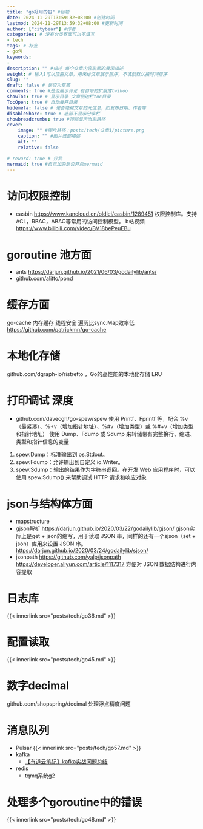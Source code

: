 ```yaml
---
title: "go好用的包" #标题
date: 2024-11-29T13:59:32+08:00 #创建时间
lastmod: 2024-11-29T13:59:32+08:00 #更新时间
author: ["citybear"] #作者
categories: # 没有分类界面可以不填写
- tech
tags: # 标签
- go包
keywords: 
- 
description: "" #描述 每个文章内容前面的展示描述
weight: # 输入1可以顶置文章，用来给文章展示排序，不填就默认按时间排序
slug: ""
draft: false # 是否为草稿
comments: true #是否展示评论 有自带的扩展成twikoo
showToc: true # 显示目录 文章侧边栏toc目录
TocOpen: true # 自动展开目录
hidemeta: false # 是否隐藏文章的元信息，如发布日期、作者等
disableShare: true # 底部不显示分享栏
showbreadcrumbs: true #顶部显示当前路径
cover:
    image: "" #图片路径：posts/tech/文章1/picture.png
    caption: "" #图片底部描述
    alt: ""
    relative: false

# reward: true # 打赏
mermaid: true #自己加的是否开启mermaid
---
```


# 访问权限控制
- casbin https://www.kancloud.cn/oldlei/casbin/1289451
权限控制库。支持ACL，RBAC，ABAC等常用的访问控制模型。
b站视频 https://www.bilibili.com/video/BV18bePeuEBu

# goroutine 池方面
- ants https://darjun.github.io/2021/06/03/godailylib/ants/ 
- github.com/alitto/pond 

# 缓存方面
go-cache 内存缓存 线程安全 遍历比sync.Map效率低  https://github.com/patrickmn/go-cache  

# 本地化存储
github.com/dgraph-io/ristretto ，Go的高性能的本地化存储 LRU

# 打印调试 深度
- github.com/davecgh/go-spew/spew
使用 Printf、Fprintf 等，配合 %v（最紧凑）、%+v（增加指针地址）、%#v（增加类型）或 %#+v（增加类型和指针地址）
使用 Dump、Fdump 或 Sdump 来转储带有完整换行、缩进、类型和指针信息的变量

1. spew.Dump：标准输出到 os.Stdout。
2. spew.Fdump：允许输出到自定义 io.Writer。
3. spew.Sdump：输出的结果作为字符串返回。在开发 Web 应用程序时，可以使用 spew.Sdump() 来帮助调试 HTTP 请求和响应对象


# json与结构体方面 
- mapstructure
- gjson解析 https://darjun.github.io/2020/03/22/godailylib/gjson/ gjson实际上是get + json的缩写，用于读取 JSON 串，同样的还有一个sjson（set + json）库用来设置 JSON 串。https://darjun.github.io/2020/03/24/godailylib/sjson/
- jsonpath  https://github.com/yalp/jsonpath https://developer.aliyun.com/article/1117317 方便对 JSON 数据结构进行内容提取

# 日志库
{{< innerlink src="posts/tech/go36.md" >}}

# 配置读取
{{< innerlink src="posts/tech/go45.md" >}} 

# 数字decimal
github.com/shopspring/decimal 处理浮点精度问题

# 消息队列
- Pulsar 
  {{< innerlink src="posts/tech/go57.md" >}} 
- kafka
  - [【有道云笔记】kafka实战问题总结](https://note.youdao.com/s/Aam10bpM)
- redis
  - tqmq系统g2

# 处理多个goroutine中的错误
{{< innerlink src="posts/tech/go48.md" >}} 